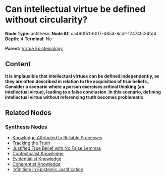 # Can intellectual virtue be defined without circularity?

**Node Type:** antithesis
**Node ID:** ca490f51-b017-4854-8cbf-12474fc34fd4
**Depth:** 4
**Terminal:** No

**Parent:** [Virtue Epistemology](virtue-epistemology-synthesis-e295aee2-07e7-49ec-9349-67d7dceb3006.md)

## Content

**It is implausible that intellectual virtues can be defined independently, as they are often described in relation to the acquisition of true beliefs.**, **Consider a scenario where a person exercises critical thinking (an intellectual virtue), leading to a false conclusion. In this scenario, defining intellectual virtue without referencing truth becomes problematic.**

## Related Nodes

### Synthesis Nodes

- [Knowledge Attributed to Reliable Processes](knowledge-attributed-to-reliable-processes-synthesis-6cdbefb6-49cd-4a72-8867-e3c89bfae778.md)
- [Tracking the Truth](tracking-the-truth-synthesis-89924ea8-036a-472f-86f7-7f7d1f159e9d.md)
- [Justified True Belief with No False Lemmas](justified-true-belief-with-no-false-lemmas-synthesis-39430496-fb3c-4c1c-873c-d229c8387b27.md)
- [Contextualist Knowledge](contextualist-knowledge-synthesis-acac4097-6303-45fb-95b8-01fa1db5308b.md)
- [Evidentialist Knowledge](evidentialist-knowledge-synthesis-6e0eb13b-17b5-4a23-9036-092627fecea2.md)
- [Coherentist Knowledge](coherentist-knowledge-synthesis-f8b02eab-1318-4a5f-905e-481305d650fa.md)
- [Infinitism in Epistemic Justification](infinitism-in-epistemic-justification-synthesis-d0f88628-1d5a-4ce3-8ff3-f0f122db476c.md)
